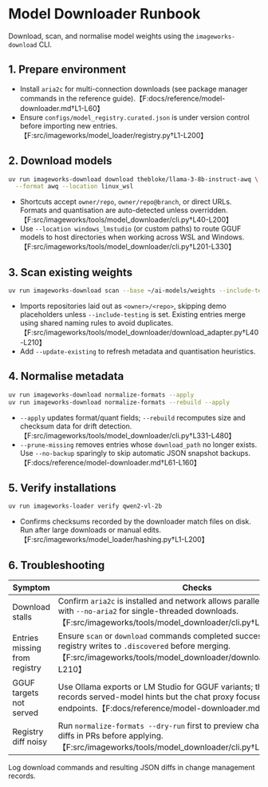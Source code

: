 # Model Downloader Runbook

Download, scan, and normalise model weights using the `imageworks-download` CLI.

## 1. Prepare environment
- Install `aria2c` for multi-connection downloads (see package manager commands
  in the reference guide).【F:docs/reference/model-downloader.md†L1-L60】
- Ensure `configs/model_registry.curated.json` is under version control before
  importing new entries.【F:src/imageworks/model_loader/registry.py†L1-L200】

## 2. Download models
```bash
uv run imageworks-download download thebloke/llama-3-8b-instruct-awq \
  --format awq --location linux_wsl
```
- Shortcuts accept `owner/repo`, `owner/repo@branch`, or direct URLs. Formats and
  quantisation are auto-detected unless overridden.【F:src/imageworks/tools/model_downloader/cli.py†L40-L200】
- Use `--location windows_lmstudio` (or custom paths) to route GGUF models to
  host directories when working across WSL and Windows.【F:src/imageworks/tools/model_downloader/cli.py†L201-L330】

## 3. Scan existing weights
```bash
uv run imageworks-download scan --base ~/ai-models/weights --include-testing
```
- Imports repositories laid out as `<owner>/<repo>`, skipping demo placeholders
  unless `--include-testing` is set. Existing entries merge using shared naming
  rules to avoid duplicates.【F:src/imageworks/tools/model_downloader/download_adapter.py†L40-L210】
- Add `--update-existing` to refresh metadata and quantisation heuristics.

## 4. Normalise metadata
```bash
uv run imageworks-download normalize-formats --apply
uv run imageworks-download normalize-formats --rebuild --apply
```
- `--apply` updates format/quant fields; `--rebuild` recomputes size and checksum
  data for drift detection.【F:src/imageworks/tools/model_downloader/cli.py†L331-L480】
- `--prune-missing` removes entries whose `download_path` no longer exists. Use
  `--no-backup` sparingly to skip automatic JSON snapshot backups.【F:docs/reference/model-downloader.md†L61-L160】

## 5. Verify installations
```bash
uv run imageworks-loader verify qwen2-vl-2b
```
- Confirms checksums recorded by the downloader match files on disk. Run after
  large downloads or manual edits.【F:src/imageworks/model_loader/hashing.py†L1-L200】

## 6. Troubleshooting
| Symptom | Checks |
| --- | --- |
| Download stalls | Confirm `aria2c` is installed and network allows parallel connections. Retry with `--no-aria2` for single-threaded downloads.【F:src/imageworks/tools/model_downloader/cli.py†L40-L200】 |
| Entries missing from registry | Ensure `scan` or `download` commands completed successfully; the layered registry writes to `.discovered` before merging.【F:src/imageworks/tools/model_downloader/download_adapter.py†L40-L210】 |
| GGUF targets not served | Use Ollama exports or LM Studio for GGUF variants; the downloader now records served-model hints but the chat proxy focuses on vLLM/Ollama endpoints.【F:docs/reference/model-downloader.md†L1-L160】 |
| Registry diff noisy | Run `normalize-formats --dry-run` first to preview changes and capture diffs in PRs before applying.【F:src/imageworks/tools/model_downloader/cli.py†L331-L480】 |

Log download commands and resulting JSON diffs in change management records.
